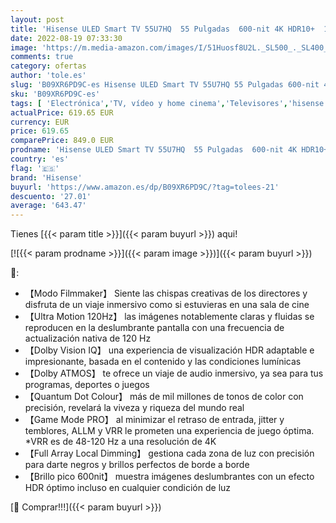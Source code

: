```yaml
---
layout: post
title: 'Hisense ULED Smart TV 55U7HQ  55 Pulgadas  600-nit 4K HDR10+  120 Hz  Dolby Vision IQ  Disney+  Freeview Play  Alexa Built-in  HDMI 2.1  Modo Filmmaker  Certificado Freesync  Nuevo 2022 '
date: 2022-08-19 07:33:30
image: 'https://m.media-amazon.com/images/I/51Huosf8U2L._SL500_._SL400_.jpg'
comments: true
category: ofertas
author: 'tole.es'
slug: 'B09XR6PD9C-es Hisense ULED Smart TV 55U7HQ 55 Pulgadas 600-nit 4K HDR10+...'
sku: 'B09XR6PD9C-es'
tags: [ 'Electrónica','TV, vídeo y home cinema','Televisores','hisense','smart','tv','🇪🇸', ]
actualPrice: 619.65 EUR
currency: EUR
price: 619.65
comparePrice: 849.0 EUR
prodname: 'Hisense ULED Smart TV 55U7HQ  55 Pulgadas  600-nit 4K HDR10+  120 Hz  Dolby Vision IQ  Disney+  Freeview Play  Alexa Built-in  HDMI 2.1  Modo Filmmaker  Certificado Freesync  Nuevo 2022 '
country: 'es'
flag: '🇪🇸'
brand: 'Hisense'
buyurl: 'https://www.amazon.es/dp/B09XR6PD9C/?tag=tolees-21'
descuento: '27.01'
average: '643.47'
---
```


Tienes [{{< param title >}}]({{< param buyurl >}}) aqui!

[![{{< param prodname >}}]({{< param image >}})]({{< param buyurl >}})

🔎:

- 【Modo Filmmaker】 Siente las chispas creativas de los directores y disfruta de un viaje inmersivo como si estuvieras en una sala de cine
- 【Ultra Motion 120Hz】 las imágenes notablemente claras y fluidas se reproducen en la deslumbrante pantalla con una frecuencia de actualización nativa de 120 Hz
- 【Dolby Vision IQ】 una experiencia de visualización HDR adaptable e impresionante, basada en el contenido y las condiciones lumínicas
- 【Dolby ATMOS】 te ofrece un viaje de audio inmersivo, ya sea para tus programas, deportes o juegos
- 【Quantum Dot Colour】 más de mil millones de tonos de color con precisión, revelará la viveza y riqueza del mundo real
- 【Game Mode PRO】 al minimizar el retraso de entrada, jitter y temblores, ALLM y VRR le prometen una experiencia de juego óptima. *VRR es de 48-120 Hz a una resolución de 4K
- 【Full Array Local Dimming】 gestiona cada zona de luz con precisión para darte negros y brillos perfectos de borde a borde
- 【Brillo pico 600nit】 muestra imágenes deslumbrantes con un efecto HDR óptimo incluso en cualquier condición de luz

[🛒 Comprar!!!]({{< param buyurl >}})
